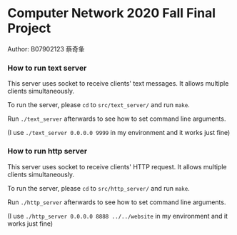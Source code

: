 # Computer Network 2020 Fall Final Project
Author: B07902123 蔡奇夆


### How to run text server

This server uses socket to receive clients' text messages. It allows multiple clients simultaneously.

To run the server, please `cd` to `src/text_server/` and run `make`.

Run `./text_server` afterwards to see how to set command line arguments.

(I use `./text_server 0.0.0.0 9999` in my environment and it works just fine)


### How to run http server

This server uses socket to receive clients' HTTP request. It allows multiple clients simultaneously.

To run the server, please `cd` to `src/http_server/` and run `make`.

Run `./http_server` afterwards to see how to set command line arguments.

(I use `./http_server 0.0.0.0 8888 ../../website` in my environment and it works just fine)
